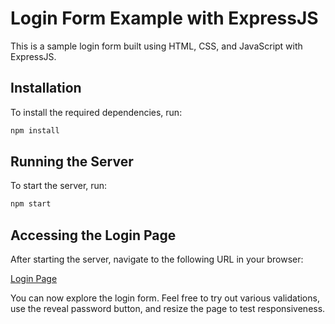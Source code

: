 # Login Form Example with ExpressJS

This is a sample login form built using HTML, CSS, and JavaScript with ExpressJS.

## Installation

To install the required dependencies, run:

```bash
npm install
```

## Running the Server

To start the server, run:

```bash
npm start
```

## Accessing the Login Page

After starting the server, navigate to the following URL in your browser:

[Login Page](http://localhost:3000/login)

You can now explore the login form. Feel free to try out various validations, use the reveal password button, and resize the page to test responsiveness.
